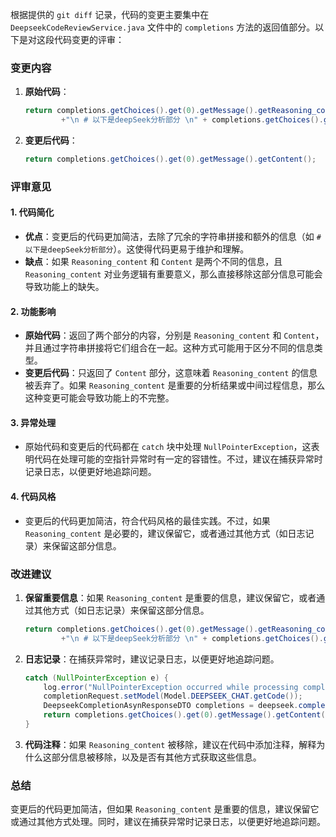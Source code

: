 根据提供的 `git diff` 记录，代码的变更主要集中在 `DeepseekCodeReviewService.java` 文件中的 `completions` 方法的返回值部分。以下是对这段代码变更的评审：

### 变更内容
1. **原始代码**：
   ```java
   return completions.getChoices().get(0).getMessage().getReasoning_content()
           +"\n # 以下是deepSeek分析部分 \n" + completions.getChoices().get(0).getMessage().getContent();
   ```

2. **变更后代码**：
   ```java
   return completions.getChoices().get(0).getMessage().getContent();
   ```

### 评审意见

#### 1. **代码简化**
   - **优点**：变更后的代码更加简洁，去除了冗余的字符串拼接和额外的信息（如 `# 以下是deepSeek分析部分`）。这使得代码更易于维护和理解。
   - **缺点**：如果 `Reasoning_content` 和 `Content` 是两个不同的信息，且 `Reasoning_content` 对业务逻辑有重要意义，那么直接移除这部分信息可能会导致功能上的缺失。

#### 2. **功能影响**
   - **原始代码**：返回了两个部分的内容，分别是 `Reasoning_content` 和 `Content`，并且通过字符串拼接将它们组合在一起。这种方式可能用于区分不同的信息类型。
   - **变更后代码**：只返回了 `Content` 部分，这意味着 `Reasoning_content` 的信息被丢弃了。如果 `Reasoning_content` 是重要的分析结果或中间过程信息，那么这种变更可能会导致功能上的不完整。

#### 3. **异常处理**
   - 原始代码和变更后的代码都在 `catch` 块中处理 `NullPointerException`，这表明代码在处理可能的空指针异常时有一定的容错性。不过，建议在捕获异常时记录日志，以便更好地追踪问题。

#### 4. **代码风格**
   - 变更后的代码更加简洁，符合代码风格的最佳实践。不过，如果 `Reasoning_content` 是必要的，建议保留它，或者通过其他方式（如日志记录）来保留这部分信息。

### 改进建议
1. **保留重要信息**：如果 `Reasoning_content` 是重要的信息，建议保留它，或者通过其他方式（如日志记录）来保留这部分信息。
   ```java
   return completions.getChoices().get(0).getMessage().getReasoning_content()
           +"\n # 以下是deepSeek分析部分 \n" + completions.getChoices().get(0).getMessage().getContent();
   ```

2. **日志记录**：在捕获异常时，建议记录日志，以便更好地追踪问题。
   ```java
   catch (NullPointerException e) {
       log.error("NullPointerException occurred while processing completion request", e);
       completionRequest.setModel(Model.DEEPSEEK_CHAT.getCode());
       DeepseekCompletionAsynResponseDTO completions = deepseek.completions(completionRequest);
       return completions.getChoices().get(0).getMessage().getContent();
   }
   ```

3. **代码注释**：如果 `Reasoning_content` 被移除，建议在代码中添加注释，解释为什么这部分信息被移除，以及是否有其他方式获取这些信息。

### 总结
变更后的代码更加简洁，但如果 `Reasoning_content` 是重要的信息，建议保留它或通过其他方式处理。同时，建议在捕获异常时记录日志，以便更好地追踪问题。